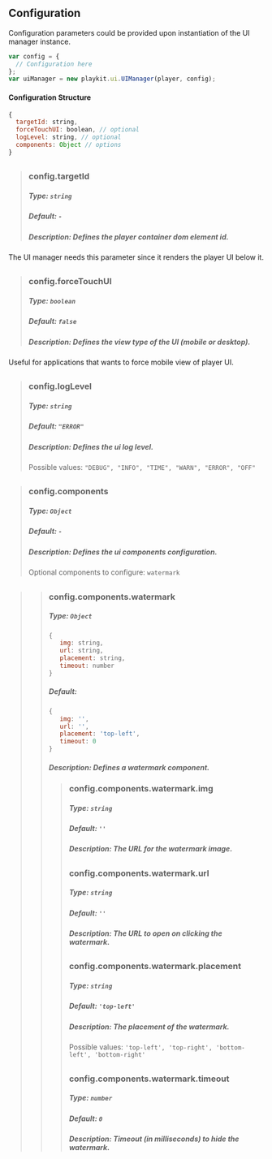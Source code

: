 ## Configuration
Configuration parameters could be provided upon instantiation of the UI manager instance.
```js
var config = {
  // Configuration here
};
var uiManager = new playkit.ui.UIManager(player, config);
```

#### Configuration Structure
```js
{
  targetId: string,
  forceTouchUI: boolean, // optional
  logLevel: string, // optional
  components: Object // options
}
```
## 
>### config.targetId
>##### Type: `string`
>##### Default: `-`
>##### Description: Defines the player container dom element id.
The UI manager needs this parameter since it renders the player UI below it. 
##
>### config.forceTouchUI
>##### Type: `boolean`
>##### Default: `false`
>##### Description: Defines the view type of the UI (mobile or desktop).
Useful for applications that wants to force mobile view of player UI.
## 
>### config.logLevel
>##### Type: `string`
>##### Default: `"ERROR"`
>##### Description: Defines the ui log level.
>Possible values: `"DEBUG", "INFO", "TIME", "WARN", "ERROR", "OFF"`
## 
>### config.components
>##### Type: `Object`
>##### Default: `-`
>##### Description: Defines the ui components configuration.
>Optional components to configure: `watermark`
## 
>>### config.components.watermark
>>##### Type: `Object`
>>```js
>>{
>>    img: string,
>>    url: string, 
>>    placement: string, 
>>    timeout: number
>>}
>>```
>>##### Default: 
>>```js
>>{
>>    img: '',
>>    url: '',
>>    placement: 'top-left',
>>    timeout: 0
>>}
>>```
>>##### Description: Defines a watermark component.
>>>### config.components.watermark.img
>>>##### Type: `string`
>>>##### Default: `''`
>>>##### Description: The URL for the watermark image.
>>>## 
>>>### config.components.watermark.url
>>>##### Type: `string`
>>>##### Default: `''`
>>>##### Description: The URL to open on clicking the watermark.
>>>## 
>>>### config.components.watermark.placement
>>>##### Type: `string`
>>>##### Default: `'top-left'`
>>>##### Description: The placement of the watermark.
>>>Possible values: `'top-left', 'top-right', 'bottom-left', 'bottom-right'`
>>>## 
>>>### config.components.watermark.timeout
>>>##### Type: `number`
>>>##### Default: `0`
>>>##### Description: Timeout (in milliseconds) to hide the watermark.
